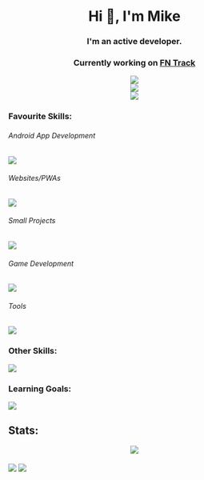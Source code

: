 <h1 align="center">Hi 👋, I'm Mike</h1>
<h3 align="center">I'm an active developer.</h3>
<h3 align="center">Currently working on <a href="https://play.google.com/store/apps/details?id=com.mike.standartstats">FN Track</a></h3>

<div float="left" align="middle">
  <img align="middle" src="https://playbadges.pavi2410.me/badge/full?id=com.mike.standartstats"/>
</div>

<div float="left" align="middle">
  <img align="middle" src="https://developer-mike-stats.vercel.app/api?username=developer-mike&show_icons=true&locale=en&theme=tokyonight&hide_border=true&border_radius=16"/>
</div>
<div float="left" align="middle">
  <img align="middle" src="https://developer-mike-stats.vercel.app/api/top-langs?username=developer-mike&layout=compact&langs_count=10&exclude_repo=github-readme-stats,MiniAirport&locale=en&theme=tokyonight&hide_border=true&border_radius=16"/>
</div>

<h3>Favourite Skills:</h3>
<h6>Android App Development</h6>
<img src="https://skillicons.dev/icons?i=androidstudio,kotlin"/>
<h6>Websites/PWAs</h6>
<img src="https://skillicons.dev/icons?i=vercel,nextjs,ts,sass,html"/>
<h6>Small Projects</h6>
<img src="https://skillicons.dev/icons?i=py,cpp"/>
<h6>Game Development</h6>
<img src="https://skillicons.dev/icons?i=unity,cs"/>
<h6>Tools</h6>
<img src="https://skillicons.dev/icons?i=vscode,git,github,firebase,supabase,postgres,md,stackoverflow"/>

<h3>Other Skills:</h3>
<img src="https://skillicons.dev/icons?i=java,php,css,solidjs,flask,regex,raspberrypi,sqlite,visualstudio,selenium,ktor"/>

<h3>Learning Goals:</h3>
<img src="https://skillicons.dev/icons?i=blender,arduino"/>

<h2>Stats:</h2>
<div align="middle">
  <p><img align="middle" src="https://github-profile-trophy.vercel.app/?username=developer-mike&column=3&title=Commits,Repositories,Stars&theme=tokyonight&no-frame=true&margin-w=15"/></p>
</div>


<p><div float="left">
  <img align="middle" src="https://github-readme-streak-stats.herokuapp.com/?user=developer-mike&disable_animations=true&theme=tokyonight&hide_border=true&border_radius=16"/>
  <img align="middle" src="https://github-readme-streak-stats.herokuapp.com/?user=developer-mike&mode=weekly&disable_animations=true&theme=tokyonight&hide_border=true&border_radius=16"/>
</div></p>
